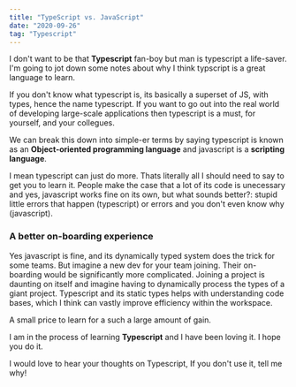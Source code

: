```yaml
---
title: "TypeScript vs. JavaScript"
date: "2020-09-26"
tag: "Typescript"
---
```


I don't want to be that **Typescript** fan-boy but man is typescript a life-saver. I'm going to jot down some notes about why I think typscript is a great language to learn.

If you don't know what typescript is, its basically a superset of JS, with types, hence the name typescript. If you want to go out into the real world of developing large-scale applications then typescript is a must, for yourself, and your collegues.

We can break this down into simple-er terms by saying typescript is known as an **Object-oriented programming language** and javascript is a **scripting language**.

I mean typescript can just do more. Thats literally all I should need to say to get you to learn it. People make the case that a lot of its code is unecessary and yes, javascript works fine on its own, but what sounds better?: stupid little errors that happen (typescript) or errors and you don't even know why (javascript).

### A better on-boarding experience

Yes javascript is fine, and its dynamically typed system does the trick for some teams. But imagine a new dev for your team joining. Their on-boarding would be significantly more complicated. Joining a project is daunting on itself and imagine having to dynamically process the types of a giant project. Typescript and its static types helps with understanding code bases, which I think can vastly improve efficiency within the workspace.

A small price to learn for a such a large amount of gain.

I am in the process of learning **Typescript** and I have been loving it. I hope you do it.

I would love to hear your thoughts on Typescript, If you don't use it, tell me why!
